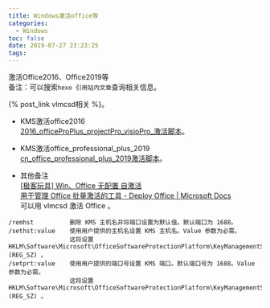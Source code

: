 ```yaml
---
title: Windows激活office等
categories:
  - Windows
toc: false
date: 2019-07-27 23:23:25
tags:
---
```

激活Office2016、Office2019等  
备注：可以搜索`hexo 引用站内文章`查询相关信息。  
<!-- more -->

{% post_link vlmcsd相关 %}。  

* KMS激活office2016  
[2016_officeProPlus_projectPro_visioPro_激活脚本](2016_officeProPlus_projectPro_visioPro_激活脚本.7z)。  

* KMS激活office_professional_plus_2019
[cn_office_professional_plus_2019激活脚本](cn_office_professional_plus_2019_x86_x64_dvd_5e5be643.iso.激活.cmd)。  

* 其他备注  
[[极客玩具] Win、Office 无配置 自激活](https://juejin.im/post/6844903745776680968)  
[用于管理 Office 批量激活的工具 - Deploy Office | Microsoft Docs](https://docs.microsoft.com/zh-cn/DeployOffice/vlactivation/tools-to-manage-volume-activation-of-office)  
可以用 vlmcsd 激活 Office 。  
```
/remhst          删除 KMS 主机名并将端口设置为默认值。默认端口为 1688。
/sethst:value    使用用户提供的主机名设置 KMS 主机名。Value 参数为必需。
                 这将设置 HKLM\Software\Microsoft\OfficeSoftwareProtectionPlatform\KeyManagementServiceName (REG_SZ) 。
/setprt:value    使用用户提供的端口号设置 KMS 端口。默认端口号为 1688。Value 参数为必需。
                 这将设置 HKLM\Software\Microsoft\OfficeSoftwareProtectionPlatform\KeyManagementServicePort (REG_SZ) 。
```
